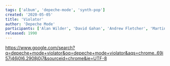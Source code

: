 ```yaml
---
tags: ['album', 'depeche-mode', 'synth-pop']
created: '2020-05-05'
title: 'Violator'
author: 'Depeche Mode'
participants: ['Alan Wilder', 'David Gahan', 'Andrew Fletcher', 'Martin Gore']
released: 1990
---
```


https://www.google.com/search?q=depeche+mode+violator&oq=depeche+mode+violator&aqs=chrome..69i57j46j0l6.2908j0j7&sourceid=chrome&ie=UTF-8
